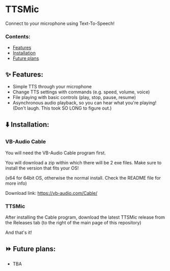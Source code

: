 # TTSMic
Connect to your microphone using Text-To-Speech!

### Contents:
- [Features](https://github.com/GaMeNu/TTSMic/blob/main/README.md#sparkles-features)
- [Installation](https://github.com/GaMeNu/TTSMic/blob/main/README.md#arrow_down-installation)
- [Future plans](https://github.com/GaMeNu/TTSMic/blob/main/README.md#fast_forward-future-plans)

## :sparkles: Features:
- Simple TTS through your microphone
- Change TTS settings with commands (e.g. speed, volume, voice)
- File playing with basic controls (play, stop, pause, resume)
- Asynchronous audio playback, so you can hear what you're playing! (Don't laugh. This took SO LONG to figure out.)

## :arrow_down: Installation:

### VB-Audio Cable
You will need the VB-Audio Cable program first.

You will download a zip within which there will be 2 exe files.
Make sure to install the version that fits your OS!

(x64 for 64bit OS, otherwise the normal install. Check the README file for more info)

Download link:
https://vb-audio.com/Cable/

### TTSMic
After installing the Cable program, download the latest TTSMic release from the Releases tab (to the right of the main page of this repository)

And that's it!

## :fast_forward: Future plans:
- TBA
